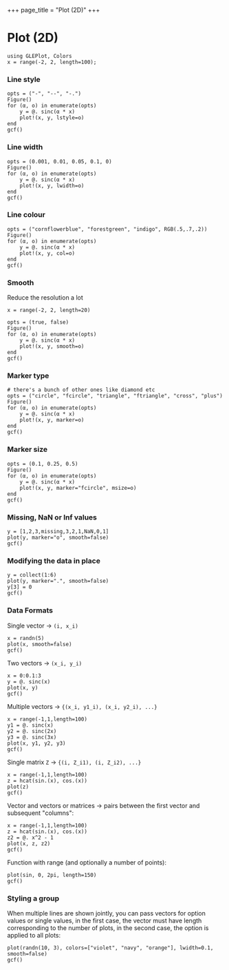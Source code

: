+++
page_title = "Plot (2D)"
+++

# Plot (2D)

```!
using GLEPlot, Colors
x = range(-2, 2, length=100);
```

### Line style

```!
opts = ("-", "--", "-.")
Figure()
for (α, o) in enumerate(opts)
    y = @. sinc(α * x)
    plot!(x, y, lstyle=o)
end
gcf()
```

### Line width

```!
opts = (0.001, 0.01, 0.05, 0.1, 0)
Figure()
for (α, o) in enumerate(opts)
    y = @. sinc(α * x)
    plot!(x, y, lwidth=o)
end
gcf()
```

### Line colour

```!
opts = ("cornflowerblue", "forestgreen", "indigo", RGB(.5,.7,.2))
Figure()
for (α, o) in enumerate(opts)
    y = @. sinc(α * x)
    plot!(x, y, col=o)
end
gcf()
```

### Smooth

Reduce the resolution a lot

```!
x = range(-2, 2, length=20)

opts = (true, false)
Figure()
for (α, o) in enumerate(opts)
    y = @. sinc(α * x)
    plot!(x, y, smooth=o)
end
gcf()
```

### Marker type

```!
# there's a bunch of other ones like diamond etc
opts = ("circle", "fcircle", "triangle", "ftriangle", "cross", "plus")
Figure()
for (α, o) in enumerate(opts)
    y = @. sinc(α * x)
    plot!(x, y, marker=o)
end
gcf()
```

### Marker size

```!
opts = (0.1, 0.25, 0.5)
Figure()
for (α, o) in enumerate(opts)
    y = @. sinc(α * x)
    plot!(x, y, marker="fcircle", msize=o)
end
gcf()
```

<!--
XXX

### Marker colour

```!
opts = ("red", "green", "blue")
Figure()
for (α, o) in enumerate(opts)
    y = @. sinc(α * x)
    plot!(x, y, marker="fcircle", msize=0.25, mcol=o)
end
gcf()
```
-->

### Missing, NaN or Inf values

```!
y = [1,2,3,missing,3,2,1,NaN,0,1]
plot(y, marker="o", smooth=false)
gcf()
```

### Modifying the data in place

```!
y = collect(1:6)
plot(y, marker=".", smooth=false)
y[3] = 0
gcf()
```


### Data Formats

Single vector → `(i, x_i)`

```!
x = randn(5)
plot(x, smooth=false)
gcf()
```

Two vectors → `(x_i, y_i)`

```!
x = 0:0.1:3
y = @. sinc(x)
plot(x, y)
gcf()
```

Multiple vectors → `{(x_i, y1_i), (x_i, y2_i), ...}`

```!
x = range(-1,1,length=100)
y1 = @. sinc(x)
y2 = @. sinc(2x)
y3 = @. sinc(3x)
plot(x, y1, y2, y3)
gcf()
```

Single matrix `Z` → `{(i, Z_i1), (i, Z_i2), ...}`

```!
x = range(-1,1,length=100)
z = hcat(sin.(x), cos.(x))
plot(z)
gcf()
```

Vector and vectors or matrices → pairs between the first vector and subsequent "columns":

```!
x = range(-1,1,length=100)
z = hcat(sin.(x), cos.(x))
z2 = @. x^2 - 1
plot(x, z, z2)
gcf()
```

Function with range (and optionally a number of points):

```!
plot(sin, 0, 2pi, length=150)
gcf()
```

### Styling a group

When multiple lines are shown jointly, you can pass vectors for option values or single values,
in the first case, the vector must have length corresponding to the number of plots, in the second case, the option is applied to all plots:

```!
plot(randn(10, 3), colors=["violet", "navy", "orange"], lwidth=0.1, smooth=false)
gcf()
```
